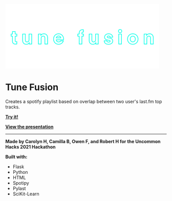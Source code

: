 ![Tune Fusion Logo](/static/tune_fusion.png)

# Tune Fusion

Creates a spotify playlist based on overlap between two user's last.fm top tracks.

**[Try it!](https://tune-fusion.carolynmh.repl.co)**

**[View the presentation](https://docs.google.com/presentation/d/1guwnSaaVYkfoJoGkKOYytgzqYbpZsOCEPiAyW_zoGEs/edit?usp=sharing)**

***

**Made by Carolyn H, Camilla B, Owen F, and Robert H for the Uncommon Hacks 2021 Hackathon**

**Built with:**

- Flask
- Python
- HTML
- Spotipy
- Pylast
- SciKit-Learn
